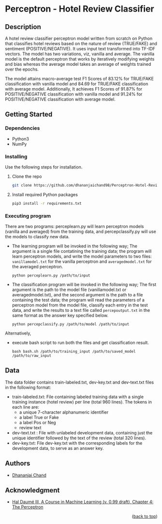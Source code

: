 <a name="readme-top"></a>

# Perceptron - Hotel Review Classifier

## Description

A hotel review classifier perceptron model written from scratch on Python that classifies hotel reviews based on the nature of review (TRUE/FAKE) and sentiment (POSITIVE/NEGATIVE). It uses input text transformed into TF-IDF vectors. The model has two variations, viz, vanilla and average. The vanilla model is the default perceptron that works by iteratively modifying weights and bias whereas the average model takes an average of weights trained over the epochs.

The model attains macro-average test F1 Scores of 83.12% for TRUE/FAKE classification with vanilla model and 84.69 for TRUE/FAKE classification with average model. Additionally, It achieves F1 Scores of 91.87% for POSITIVE/NEGATIVE classification with vanilla model and 91.24% for POSITIVE/NEGATIVE classification with average model.

## Getting Started

### Dependencies

* Python3
* NumPy

### Installing

Use the following steps for installation.

1. Clone the repo
   ```sh
   git clone https://github.com/dhananjaichand98/Perceptron-Hotel-Review-Classifier.git
   ```
3. Install required Python packages
   ```sh
   pip3 install -r requirements.txt
   ```

### Executing program

There are two programs: perceplearn.py will learn perceptron models (vanilla and averaged) from the training data, and percepclassify.py will use the models to classify new data.

* The learning program will be invoked in the following way; The argument is a single file contatining the training data; the program will learn perceptron models, and write the model parameters to two files: ```vanillamodel.txt``` for the vanilla perceptron and ```averagedmodel.txt``` for the averaged perceptron.
    ```
    python perceplearn.py /path/to/input
    ```
* The classification program will be invoked in the following way; The first argument is the path to the model file (vanillamodel.txt or averagedmodel.txt), and the second argument is the path to a file containing the test data; the program will read the parameters of a perceptron model from the model file, classify each entry in the test data, and write the results to a text file called ```percepoutput.txt``` in the same format as the answer key specified below.
    ```
    python percepclassify.py /path/to/model /path/to/input
    ```

Alternatively, 
* execute bash script to run both the files and get classification result.
    ```
    bash bash.sh /path/to/training_input /path/to/saved_model /path/to/raw_input
    ```

## Data

The data folder contains train-labeled.txt, dev-key.txt and dev-text.txt files in the following format:

* train-labeled.txt: File containing labeled training data with a single training instance (hotel review) per line (total 960 lines). The tokens in each line are:
    * a unique 7-character alphanumeric identifier
    * a label True or Fake
    * a label Pos or Neg
    * review text
* dev-text.txt : File with unlabeled development data, containing just the unique identifier followed by the text of the review (total 320 lines).
* dev-key.txt: File dev-key.txt with the corresponding labels for the development data, to serve as an answer key.

## Authors

- [Dhananjai Chand](https://www.linkedin.com/in/dhananjai-chand/)

## Acknowledgment

* [Hal Daumé III, A Course in Machine Learning (v. 0.99 draft), Chapter 4: The Perceptron](http://www.ciml.info/dl/v0_99/ciml-v0_99-ch04.pdf)

<p align="right">(<a href="#readme-top">back to top</a>)</p>